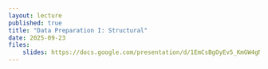 ```yaml
---
layout: lecture
published: true
title: "Data Preparation I: Structural"
date: 2025-09-23
files:
    slides: https://docs.google.com/presentation/d/1EmCsBgOyEv5_KmGW4gNBd8FGxJObvqlT92z6RzvIAOI/edit?slide=id.g331d93bb37b_1_0#slide=id.g331d93bb37b_1_0
---
```

